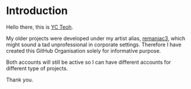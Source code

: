 # Introduction

Hello there, this is [YC Teoh](https://github.com/yc-teoh).

My older projects were developed under my artist alias, [remaniac3](https://github.com/remaniac3), which might sound a tad unprofessional in corporate settings. Therefore I have created this GitHub Organisation solely for informative purpose.

Both accounts will still be active so I can have different accounts for different type of projects.

Thank you.
